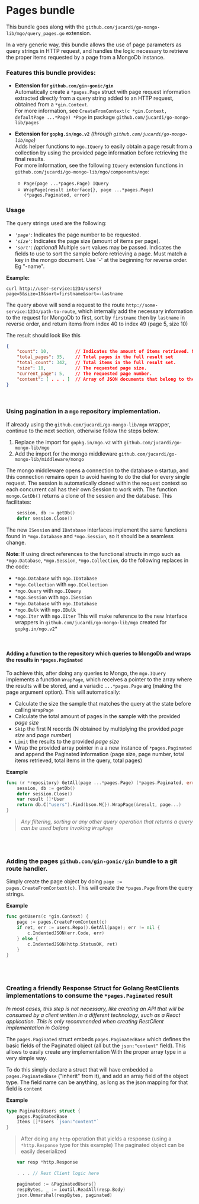 # Pages bundle

This bundle goes along with the `github.com/jucardi/go-mongo-lib/mgo/query_pages.go` extension.

In a very generic way, this bundle allows the use of page parameters as query strings in HTTP request, and handles the logic necessary to retrieve the proper items requested by a page from a MongoDb instance.

### Features this bundle provides:

- **Extension for `github.com/gin-gonic/gin`**<br>
  Automatically create a `*pages.Page` struct with page request information extracted directly from a query string added to an HTTP request, obtained from a `*gin.Context`.\
  For more information, see `CreateFromContext(c *gin.Context, defaultPage ...*Page) *Page` in package `github.com/jucardi/go-mongo-lib/pages`

- **Extension for `gopkg.in/mgo.v2`** *(through `github.com/jucardi/go-mongo-lib/mgo`)*<br> 
  Adds helper functions to `mgo.IQuery` to easily obtain a page result from a collection by using the provided page information before retrieving the final results.\
  For more information, see the following `IQuery` extension functions in `github.com/jucardi/go-mongo-lib/mgo/components/mgo`:
  - `Page(page ...*pages.Page) IQuery`
  - `WrapPage(result interface{}, page ...*pages.Page) (*pages.Paginated, error)`

### Usage

The query strings used are the following:
- *`'page'`*: Indicates the page number to be requested.
- *`'size'`*: Indicates the page size (amount of items per page).
- *`'sort'`*: *(optional)* Multiple `sort` values may be passed. Indicates the fields to use to sort the sample before retrieving a page. Must match a key in the mongo document. Use '-' at the beginning for reverse order. Eg "-name".

**Example:**
```
curl http://user-service:1234/users?page=5&size=10&sort=firstname&sort=-lastname
```

The query above will send a request to the route `http://some-service:1234/path-to-route`, which internally add the necessary information to the request for MongoDb to first, sort by `firstname` then by `lastname` in reverse order, and return items from index 40 to index 49 (page 5, size 10)

The result should look like this

```json
{
    "count": 10,          // Indicates the amount of items retrieved. Normally equal to page size unless page >= total pages
    "total_pages": 35,    // Total pages in the full result set
    "total_count": 342,   // Total items in the full result set.
    "size": 10,           // The requested page size.
    "current_page": 5,    // The requested page number.
    "content": [ . . . ]  // Array of JSON documents that belong to the requested page.
}
``` 
<br>

### Using pagination in a `mgo` repository implementation.

If already using the `github.com/jucardi/go-mongo-lib/mgo` wrapper, continue to the next section, otherwise follow the steps below.

1) Replace the import for `gopkg.in/mgo.v2` with `github.com/jucardi/go-mongo-lib/mgo`
2) Add the import for the mongo middleware `github.com/jucardi/go-mongo-lib/middleware/mongo`

The mongo middleware opens a connection to the database o startup, and this connection remains open to avoid having to do the dial for every single request. The session is automatically cloned within the request context
so each concurrent call has their own Session to work with. The function `mongo.GetDb()` returns a clone of the session and the database. This facilitates:

```Go
    session, db := getDb()
    defer session.Close()
```

The new `ISession` and `IDatabase` interfaces implement the same functions found in `*mgo.Database` and `*mgo.Session`, so it should be a seamless change.

**Note**: If using direct references to the functional structs in mgo such as `*mgo.Database`, `*mgo.Session`, `*mgo.Collection`, do the following replaces in the code:
  - `*mgo.Database` with `mgo.IDatabase`
  - `*mgo.Collection` with `mgo.ICollection`
  - `*mgo.Query` with `mgo.IQuery`
  - `*mgo.Session` with `mgo.ISession`
  - `*mgo.Database` with `mgo.IDatabase`
  - `*mgo.Bulk` with `mgo.IBulk`
  - `*mgo.Iter` with `mgo.IIter`
This will make reference to the new Interface wrappers in `github.com/jucardi/go-mongo-lib/mgo` created for `gopkg.in/mgo.v2`*

<br>

#### Adding a function to the repository which queries to MongoDb and wraps the results in `*pages.Paginated`

To achieve this, after doing any queries to Mongo, the `mgo.IQuery` implements a function `WrapPage`, which receives a pointer to the array where the results will be stored, and a variadic `...*pages.Page` arg (making the page argument option).
This will automatically:
- Calculate the size the sample that matches the query at the state before calling `WrapPage`
- Calculate the total amount of pages in the sample with the provided *page size*
- `Skip` the first N records (N obtained by multiplying the provided *page size* and *page number*)
- `Limit` the results to the provided *page size*
- Wrap the provided array pointer in a a new instance of `*pages.Paginated` and append the Paginated information (page size, page number, total items retrieved, total items in the query, total pages)

**Example**
```Go
func (r *repository) GetAll(page ...*pages.Page) (*pages.Paginated, error) {
    session, db := getDb()
    defer session.Close()
    var result []*User
    return db.C("users").Find(bson.M{}).WrapPage(&result, page...)
}
```
> *Any filtering, sorting or any other query operation that returns a query can be used before invoking `WrapPage`*

<br>
<br>

### Adding the pages `github.com/gin-gonic/gin` bundle to a git route handler.

Simply create the page object by doing `page := pages.CreateFromContext(c)`. This will create the `*pages.Page` from the query strings.

**Example**
```Go
func getUsers(c *gin.Context) {
    page := pages.CreateFromContext(c)
    if ret, err := users.Repo().GetAll(page); err != nil {
        c.IndentedJSON(err.Code, err)
    } else {
        c.IndentedJSON(http.StatusOK, ret)
    }
}
```
<br>
<br>

### Creating a friendly Response Struct for Golang RestClients implementations to consume the `*pages.Paginated` result

*In most cases, this step is not necessary, like creating an API that will be consumed by a client written in a different technology, such as a React application. This is only recommended when creating RestClient implementation in Golang*

The `pages.Paginated` struct embeds `pages.PaginatedBase` which defines the basic fields of the Paginated object (all but the `json:"content"` field). This allows to easily create any implementation
With the proper array type in a very simple way.

To do this simply declare a struct that will have embedded a `pages.PaginatedBase` ("inherit" from it), and add an array field of the object type. The field name can be anything, as long as the json mapping for that field is `content`

**Example**
```Go
type PaginatedUsers struct {
    pages.PaginatedBase
    Items []*Users `json:"content"`
}
```
> After doing any `http` operation that yields a response (using a `*http.Response` type for this example) The paginated object can be easily deserialized
```Go
    var resp *http.Response
    
    . . . // Rest Client logic here

    paginated := &PaginatedUsers{}
    respBytes, _ := ioutil.ReadAll(resp.Body)
    json.Unmarshal(respBytes, paginated)
```

